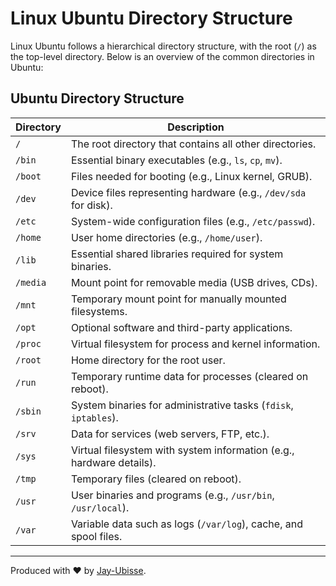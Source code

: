 # Linux Ubuntu Directory Structure

Linux Ubuntu follows a hierarchical directory structure, with the root (`/`) as the top-level directory. Below is an overview of the common directories in Ubuntu:

## **Ubuntu Directory Structure**

| Directory | Description |
|-----------|-------------|
| `/` | The root directory that contains all other directories. |
| `/bin` | Essential binary executables (e.g., `ls`, `cp`, `mv`). |
| `/boot` | Files needed for booting (e.g., Linux kernel, GRUB). |
| `/dev` | Device files representing hardware (e.g., `/dev/sda` for disk). |
| `/etc` | System-wide configuration files (e.g., `/etc/passwd`). |
| `/home` | User home directories (e.g., `/home/user`). |
| `/lib` | Essential shared libraries required for system binaries. |
| `/media` | Mount point for removable media (USB drives, CDs). |
| `/mnt` | Temporary mount point for manually mounted filesystems. |
| `/opt` | Optional software and third-party applications. |
| `/proc` | Virtual filesystem for process and kernel information. |
| `/root` | Home directory for the root user. |
| `/run` | Temporary runtime data for processes (cleared on reboot). |
| `/sbin` | System binaries for administrative tasks (`fdisk`, `iptables`). |
| `/srv` | Data for services (web servers, FTP, etc.). |
| `/sys` | Virtual filesystem with system information (e.g., hardware details). |
| `/tmp` | Temporary files (cleared on reboot). |
| `/usr` | User binaries and programs (e.g., `/usr/bin`, `/usr/local`). |
| `/var` | Variable data such as logs (`/var/log`), cache, and spool files. |


---

Produced with ❤️ by [Jay-Ubisse](https://github.com/Jay-Ubisse/).
